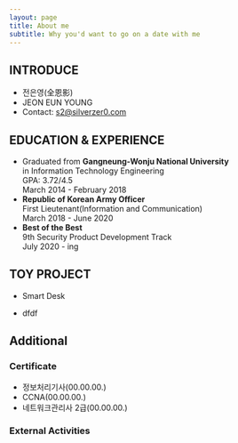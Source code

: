 ```yaml
---
layout: page
title: About me
subtitle: Why you'd want to go on a date with me
---
```


## INTRODUCE
- 전은영(全恩影)
- JEON EUN YOUNG
- Contact: s2@silverzer0.com


## EDUCATION & EXPERIENCE
- Graduated from <b>Gangneung-Wonju National University</b><br>
  in Information Technology Engineering<br>
  GPA: 3.72/4.5<br>
  March 2014 - February 2018
- <b>Republic of Korean Army Officer</b><br>
  First Lieutenant(Information and Communication)<br>
  March 2018 - June 2020 
- <b>Best of the Best</b><br>
  9th Security Product Development Track<br>
  July 2020 - ing
  
  
## TOY PROJECT
- Smart Desk
* dfdf

## Additional 
### Certificate
- 정보처리기사(00.00.00.)
- CCNA(00.00.00.)
- 네트워크관리사 2급(00.00.00.)

### External Activities

### 

